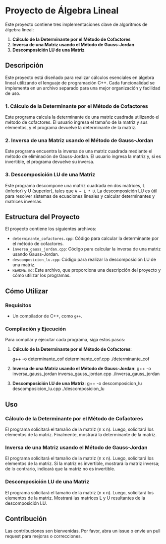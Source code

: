 # Proyecto de Álgebra Lineal

Este proyecto contiene tres implementaciones clave de algoritmos de álgebra lineal:

1. **Cálculo de la Determinante por el Método de Cofactores**
2. **Inversa de una Matriz usando el Método de Gauss-Jordan**
3. **Descomposición LU de una Matriz**

## Descripción

Este proyecto está diseñado para realizar cálculos esenciales en álgebra lineal utilizando el lenguaje de programación C++. Cada funcionalidad se implementa en un archivo separado para una mejor organización y facilidad de uso.

### 1. Cálculo de la Determinante por el Método de Cofactores

Este programa calcula la determinante de una matriz cuadrada utilizando el método de cofactores. El usuario ingresa el tamaño de la matriz y sus elementos, y el programa devuelve la determinante de la matriz.

### 2. Inversa de una Matriz usando el Método de Gauss-Jordan

Este programa encuentra la inversa de una matriz cuadrada mediante el método de eliminación de Gauss-Jordan. El usuario ingresa la matriz y, si es invertible, el programa devuelve su inversa.

### 3. Descomposición LU de una Matriz

Este programa descompone una matriz cuadrada en dos matrices, L (inferior) y U (superior), tales que `A = L * U`. La descomposición LU es útil para resolver sistemas de ecuaciones lineales y calcular determinantes y matrices inversas.

## Estructura del Proyecto

El proyecto contiene los siguientes archivos:

- `determinante_cofactores.cpp`: Código para calcular la determinante por el método de cofactores.
- `inversa_gauss_jordan.cpp`: Código para calcular la inversa de una matriz usando Gauss-Jordan.
- `descomposicion_lu.cpp`: Código para realizar la descomposición LU de una matriz.
- `README.md`: Este archivo, que proporciona una descripción del proyecto y cómo utilizar los programas.

## Cómo Utilizar

### Requisitos

- Un compilador de C++, como `g++`.

### Compilación y Ejecución

Para compilar y ejecutar cada programa, siga estos pasos:

1. **Cálculo de la Determinante por el Método de Cofactores**:

   g++ -o determinante_cof determinante_cof.cpp
   ./determinante_cof

2. **Inversa de una Matriz usando el Método de Gauss-Jordan**:
g++ -o inversa_gauss_jordan inversa_gauss_jordan.cpp
./inversa_gauss_jordan
3. **Descomposición LU de una Matriz**:
g++ -o descomposicion_lu descomposicion_lu.cpp
./descomposicion_lu
## Uso
### Cálculo de la Determinante por el Método de Cofactores
El programa solicitará el tamaño de la matriz (n x n).
Luego, solicitará los elementos de la matriz.
Finalmente, mostrará la determinante de la matriz.
### Inversa de una Matriz usando el Método de Gauss-Jordan
El programa solicitará el tamaño de la matriz (n x n).
Luego, solicitará los elementos de la matriz.
Si la matriz es invertible, mostrará la matriz inversa; de lo contrario, indicará que la matriz no es invertible.
### Descomposición LU de una Matriz
El programa solicitará el tamaño de la matriz (n x n).
Luego, solicitará los elementos de la matriz.
Mostrará las matrices L y U resultantes de la descomposición LU.
## Contribución
Las contribuciones son bienvenidas. Por favor, abra un issue o envíe un pull request para mejoras o correcciones.